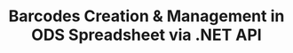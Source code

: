 ---
############################# Static ############################
layout: "auto-gen-gist"
draft: false
path: "assembly/net/barcode/ods"
otherformats: XLS XLT XLSX XLSM XLTX XLTM XLSB 

############################# Head ############################
head_title: "How to Generate & Add Barcodes in Excel Spreadsheet via C#, ASP.NET"
head_description: "GroupDocs.Assembly .NET API supports the creation & insertion of barcode images inside Excel Spreadsheet (XLS, XLT, XLSX, XLSM, XLTX, XLTM & XLSB) documents."

############################# Header ############################
title: "Barcodes Creation & Management in ODS Spreadsheet via .NET API"
description: "Using GroupDocs.Assembly .NET API software developers can dynamically create &  manage Barcode images in Excel ODS Spreadsheet documents inside C#, ASP.NET apps."

######################### Download Button #######################
button:
    enable: true

############################# About ############################
about:
    enable: true
    title: "How to Add Barcode Generation for Spreadsheets?"
    content: |
       This page provides information about how to generate barcodes in Excel spreadsheet using .NET API. Barcodes are digital code storing machine-readable information that is normally used for the quick identification of a large number of items. It brings speed and accuracy to your system which automatically reduces time of an operation. GroupDocs.Assembly is a powerful .NET API that allows software developers to programmatically draw numerous 1D & 2D barcode images with the customized text, appearance, and different encoding types inside Microsoft Excel spreadsheet at particular location. The API also makes it easy to manage barcode image size, foreground & background colors, font size, image resolution, text auto-correction and more. 

############################# content ############################
steps:
    enable: true
    block:
    - title_left: "Barcodes Generation in ODS Spreadsheets via .NET"
      content_left: |
       GroupDocs.Assembly .NET provides complete support for adding and managing Barcodes inside ODS  spreadsheet. The following C# .NET code example demonstrates how to generate and insert barcode images inside a Microsoft Excel Spreadsheet document. 

      title_right: "How to Use Barcode Images in XLS"
      content_right: |
        * Create an instance of [DocumentAssembler ](https://apireference.groupdocs.com/assembly/net/groupdocs.assembly/documentassembler) 
        * Call [AssembleDocument]( https://apireference.groupdocs.com/assembly/net/groupdocs.assembly.documentassembler/assembledocument/methods/1) method with the following parameters
          * Stream to read a template document.
          * Stream to write the resultant document.
          * Additional options for document loading and saving.
          * Information on data source objects.

      gisthash: "8576f622912b355ce69966077033dcac"
      gistfile: "generate_barcodes_in_spreadsheets.cs"

    - title_left: "System Requirements"
      content_left: |
        GroupDocs.Assembly .NET APIs are supported on all major platforms and operating systems. For complete system requirements guide, please visit [system requirements](https://docs.groupdocs.com/assembly/net/system-requirements/) Before executing the code below, please make sure that you have the following prerequisites installled on your system:
        * Operating Systems: Microsoft Windows, Linux, MacOS
        * Development Environment:  Visual Studio, Xamarin, MonoDevelop etc
        * Frameworks: .NET Framework, .NET Standard, .NET Core, Mono
        * Get the latest version of GroupDocs.Assembly .NET APIs from [NuGet](https://www.nuget.org/packages/GroupDocs.Assembly/)
        
      title_right: "Why Use GroupDocs.Assembly"
      content_right: |
        * Allow users to create custom documents from templates.
        * No additional software is required to create and automate documents
        * Ability to generate an output document based on the data source
        * Dynamically insert out document content in report
        * Dynamically attach email attachments & insert hyperlinks in reports 

demos:
    enable: true
        

about_formats:
    enable: true


more_formats:
    enable: true


back_to_top:
    enable: true
---